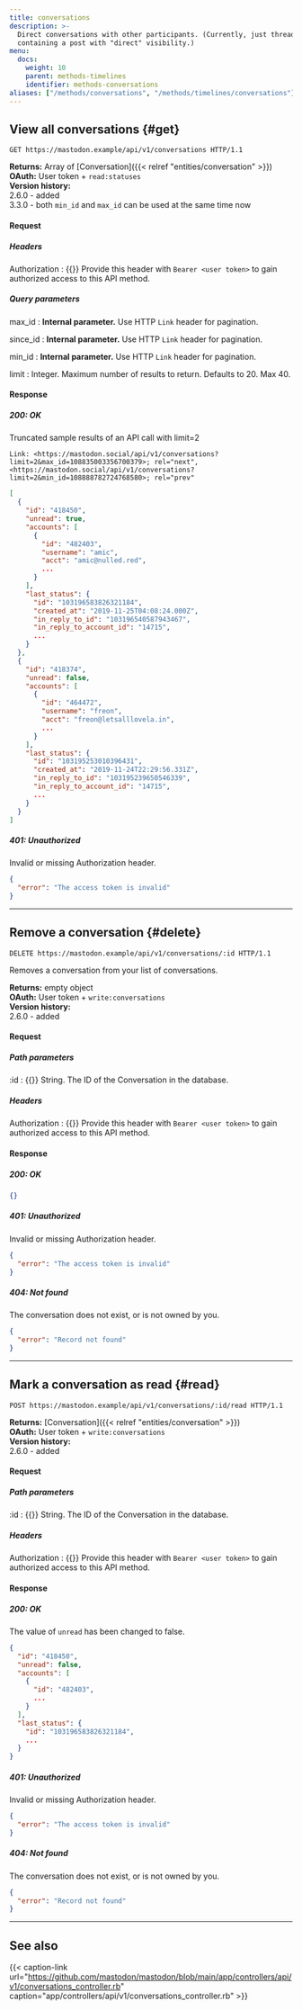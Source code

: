```yaml
---
title: conversations
description: >-
  Direct conversations with other participants. (Currently, just threads
  containing a post with "direct" visibility.)
menu:
  docs:
    weight: 10
    parent: methods-timelines
    identifier: methods-conversations
aliases: ["/methods/conversations", "/methods/timelines/conversations"]
---
```


<style>
#TableOfContents ul ul ul {display: none}
</style>

## View all conversations {#get}

```http
GET https://mastodon.example/api/v1/conversations HTTP/1.1
```

**Returns:** Array of [Conversation]({{< relref "entities/conversation" >}})\
**OAuth:** User token + `read:statuses`\
**Version history:**\
2.6.0 - added\
3.3.0 - both `min_id` and `max_id` can be used at the same time now

#### Request

##### Headers

Authorization
: {{<required>}} Provide this header with `Bearer <user token>` to gain authorized access to this API method.

##### Query parameters

max_id 
: **Internal parameter.** Use HTTP `Link` header for pagination.

since_id
: **Internal parameter.** Use HTTP `Link` header for pagination.

min_id
: **Internal parameter.** Use HTTP `Link` header for pagination.

limit
: Integer. Maximum number of results to return. Defaults to 20. Max 40.

#### Response

##### 200: OK

Truncated sample results of an API call with limit=2

```http
Link: <https://mastodon.social/api/v1/conversations?limit=2&max_id=108835003356700379>; rel="next", <https://mastodon.social/api/v1/conversations?limit=2&min_id=108888782724768580>; rel="prev"
```

```json
[
  {
    "id": "418450",
    "unread": true,
    "accounts": [
      {
        "id": "482403",
        "username": "amic",
        "acct": "amic@nulled.red",
        ...
      }
    ],
    "last_status": {
      "id": "103196583826321184",
      "created_at": "2019-11-25T04:08:24.000Z",
      "in_reply_to_id": "103196540587943467",
      "in_reply_to_account_id": "14715",
      ...
    }
  },
  {
    "id": "418374",
    "unread": false,
    "accounts": [
      {
        "id": "464472",
        "username": "freon",
        "acct": "freon@letsalllovela.in",
        ...
      }
    ],
    "last_status": {
      "id": "103195253010396431",
      "created_at": "2019-11-24T22:29:56.331Z",
      "in_reply_to_id": "103195239650546339",
      "in_reply_to_account_id": "14715",
      ...
    }
  }
]
```

##### 401: Unauthorized

Invalid or missing Authorization header.

```json
{
  "error": "The access token is invalid"
}
```

---

## Remove a conversation {#delete}

```http
DELETE https://mastodon.example/api/v1/conversations/:id HTTP/1.1
```

Removes a conversation from your list of conversations.

**Returns:** empty object\
**OAuth:** User token + `write:conversations`\
**Version history:**\
2.6.0 - added

#### Request

##### Path parameters

:id
: {{<required>}} String. The ID of the Conversation in the database.

##### Headers

Authorization
: {{<required>}} Provide this header with `Bearer <user token>` to gain authorized access to this API method.

#### Response
##### 200: OK

```json
{}
```

##### 401: Unauthorized

Invalid or missing Authorization header.

```json
{
  "error": "The access token is invalid"
}
```

##### 404: Not found

The conversation does not exist, or is not owned by you.

```json
{
  "error": "Record not found"
}
```

---

## Mark a conversation as read {#read}

```http
POST https://mastodon.example/api/v1/conversations/:id/read HTTP/1.1
```

**Returns:** [Conversation]({{< relref "entities/conversation" >}})\
**OAuth:** User token + `write:conversations`\
**Version history:**\
2.6.0 - added

#### Request

##### Path parameters

:id
: {{<required>}} String. The ID of the Conversation in the database.

##### Headers

Authorization
: {{<required>}} Provide this header with `Bearer <user token>` to gain authorized access to this API method.

#### Response
##### 200: OK

The value of `unread` has been changed to false.

```json
{
  "id": "418450",
  "unread": false,
  "accounts": [
    {
      "id": "482403",
      ...
    }
  ],
  "last_status": {
    "id": "103196583826321184",
    ...
  }
}
```

##### 401: Unauthorized

Invalid or missing Authorization header.

```json
{
  "error": "The access token is invalid"
}
```

##### 404: Not found

The conversation does not exist, or is not owned by you.

```json
{
  "error": "Record not found"
}
```

---

## See also

{{< caption-link url="https://github.com/mastodon/mastodon/blob/main/app/controllers/api/v1/conversations_controller.rb" caption="app/controllers/api/v1/conversations_controller.rb" >}}